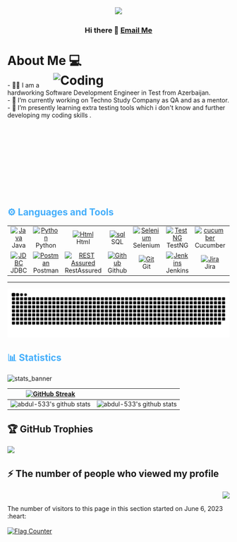    
<div id="header" align="center">
  <img src="https://media.giphy.com/media/M9gbBd9nbDrOTu1Mqx/giphy.gif" width="100"/>   
 
  
  ### Hi there 👋   [Email Me](mailto:elizadeh9797@gmail.com)
   
            
  <h1 align="left">About Me 💻<img align="right" alt="Coding" width="400" src="https://cdn.dribbble.com/users/1162077/screenshots/3848914/programmer.gif">
</div >
            - 👨‍💻 I am a hardworking Software Development Engineer in Test from Azerbaijan.<br/>
				- 💼 I’m currently working on Techno Study Company as  QA and as a mentor.<br/>
				- 🌱 I’m presently learning extra testing tools which i don't know and  further developing my coding skills . <br/></h1>
<br/> <br/> <br/> <br/> <br/> <br/> <br/> <br/><br/><br/><h2 style="color: #44AEFB">⚙️ Languages and Tools</h2>
<table align="center">
  <tr>
    <td align="center" width="96">
      <a href="#macropower-tech">
        <img src="https://www.svgrepo.com/show/303388/java-4-logo.svg" width="50" height="50" alt="Java" />
      </a>
      <br>Java
    </td>
   <td align="center" width="96">
      <a href="#macropower-tech">
        <img src="https://user-images.githubusercontent.com/108164455/209253674-80f643f3-df1a-44b7-9da3-38b4600b83f8.png" width="48" height="48" alt="Python" />
      </a>
      <br>Python
    </td>
    <td align="center" width="96">
      <a href="#macropower-tech">
        <img src="https://www.svgrepo.com/show/197982/html.svg" width="48" height="48" alt="Html" />
      </a>
      <br>Html
    </td>
    <td align="center" width="96">
      <a href="#macropower-tech">
        <img src="https://www.svgrepo.com/show/255832/sql.svg" alt="sql" width="48" height="48" alt="SQL" />
      </a>
      <br>SQL
    </td>
    <td align="center" width="96">
      <a href="#macropower-tech">
        <img src="https://www.svgrepo.com/show/354321/selenium.svg" width="48" height="48" alt="Selenium" />
      </a>
      <br>Selenium
    </td>
    <td align="center" width="96">
      <a href="#macropower-tech">
        <img src="https://i0.wp.com/blog.knoldus.com/wp-content/uploads/2020/01/TESTNG.png?resize=1024%2C576&ssl=1" width="48" height="48" alt="TestNG" />
      </a>
      <br>TestNG
    </td>
    <td align="center" width="96">
      <a href="#macropower-tech">
        <img src="https://www.svgrepo.com/show/353625/cucumber.svg" alt="cucumber" width="48" height="48" alt="Cucumber" />
      </a>
      <br>Cucumber
    </td>
    <td align="center" width="96">
      <a href="#macropower-tech" >
        <img src="https://www.svgrepo.com/show/353400/apache.svg" width="48" height="48" alt="ApachePOI" />
      </a>
      <br>ApachePOI
    </td>
   </td>
    <td align="center" width="96">
      <a href="#macropower-tech" >
        <img src="https://user-images.githubusercontent.com/108164455/209255415-5986ba91-7fb6-4c36-9aa1-89b104133014.png" width="48" height="48" alt="JMeter" />
      </a>
      <br>JMeter
    </td>
    <td align="center" width="96">
      <a href="#macropower-tech">
        <img src="https://www.svgrepo.com/show/306453/mysql.svg" width="48" height="48" alt="MySQL" />
      </a>
      <br>MySQL
  </tr>
  <tr>
    <td align="center" width="96"> 
      <a href="#macropower-tech" >
        <img src="https://nehajain216.github.io/img/jdbc.png" width="48" height="48" alt="JDBC" />
      </a>
      <br>JDBC
    </td>
    <td align="center" width="96">
      <a href="#macropower-tech" >
        <img src="https://voyager.postman.com/logo/postman-logo-orange-stacked.svg" alt="Postman" />
      </a>
      <br>Postman
    </td>
    <td align="center"  width="96">
      <a href="#macropower-tech">
        <img src="https://avatars.githubusercontent.com/u/19369327?s=200&v=4" width="48" height="48" alt="REST Assured" />
      </a>
      <br>RestAssured
    </td>
    <td align="center"  width="96">
      <a href="#macropower-tech">
        <img src="https://www.svgrepo.com/show/344880/github.svg" width="48" height="48" alt="Github" />
      </a>
      <br>Github
    </td>
   </td>
    <td align="center"  width="96">
      <a href="#macropower-tech">
        <img src="https://user-images.githubusercontent.com/108164455/209452977-23662e97-8f89-4a78-8172-70ae174df18c.png" width="48" height="48" alt="Git" />
      </a>
      <br>Git
    </td>
    <td align="center" width="96">
      <a href="#macropower-tech">
        <img src="https://www.svgrepo.com/show/353929/jenkins.svg" width="48" height="48" alt="Jenkins" />
      </a>
      <br>Jenkins
    </td>
    <td align="center"  width="96">
      <a href="#macropower-tech">
        <img src="https://www.svgrepo.com/show/376328/jira.svg" width="48" height="48" alt="Jira" />
      </a>
      <br>Jira
    </td>
    <td align="center" width="96">
      <a href="#macropower-tech" >
        <img src="https://pbs.twimg.com/profile_images/1034362081141817344/Yv4OcNVG_400x400.jpg" width="48" height="48" alt="Xray" />
      </a>
      <br>Xray
    </td>
   </td>
    <td align="center" width="96">
      <a href="#macropower-tech" >
        <img src="https://user-images.githubusercontent.com/108164455/209254972-4598b9c8-b5d6-46b7-896a-08867cbd6a7a.jpg" width="48" height="48" alt="Zephyr" />
      </a>
      <br>Zephyr
    </td>
    <td align="center" width="96">
      <a href="#macropower-tech" >
        <img src="https://user-images.githubusercontent.com/108164455/209253267-1f039c1b-3732-440b-947b-d2c3f8d7cd68.png" width="48" height="48" alt="Maven" />
      </a>
      <br>Maven
  </tr>
</table>

--------------------------------------------------------------------------------------------------------------------------------------------------------

<div align="center">
<img src="https://raw.githubusercontent.com/Platane/snk/output/github-contribution-grid-snake.svg">
</div>


   <h2 style="color: #44AEFB">📊 Statistics</h2>

![stats_banner](https://user-images.githubusercontent.com/78341798/194534778-d662496c-ae00-4e8d-ae9b-b90912054e7f.gif)

|       [![GitHub Streak](https://streak-stats.demolab.com?user=abdul-533&theme=ocean-gradient&hide_border=true&border_radius=8)](https://git.io/streak-stats)       |                                                                                                                                                                                                                                                          |
|-----------------------------------------------------------------------------------------------------------------------------------------|---------------------------------------------------------------------------------------------------------------------------|
| ![abdul-533's github stats](https://github-readme-stats.vercel.app/api?username=abdul-533&show_icons=true&theme=radical&include_all_commits=true) | ![abdul-533's github stats](https://github-readme-stats.vercel.app/api/top-langs/?username=abdul-533&theme=radical&layout=compact) |



   
## 🏆 GitHub Trophies
![](https://github-profile-trophy.vercel.app/?username=abdul-533&theme=radical&no-frame=false&no-bg=true&margin-w=4)   

 ## ⚡ The number of people who viewed my profile
<div>
<p align="right"><img align="center" src="https://profile-counter.glitch.me/{abdul-533}/count.svg" /> </p> 
</div>
The number of visitors to this page in this section started on June 6, 2023 :heart:<br/>
<br>
<a href="https://info.flagcounter.com/SjS3"><img src="https://s01.flagcounter.com/count2/SjS3/bg_F7F7F7/txt_1F2120/border_050503/columns_6/maxflags_250/viewers_0/labels_1/pageviews_0/flags_0/percent_0/" alt="Flag Counter" border="0"></a>
      


